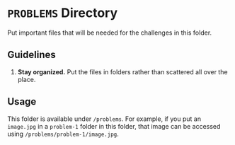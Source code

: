 # `PROBLEMS` Directory

Put important files that will be needed for the challenges in this folder.

## Guidelines

1. **Stay organized.** Put the files in folders rather than scattered all over the place.

## Usage

This folder is available under `/problems`. For example, if you put an `image.jpg` in a `problem-1` folder in this folder, that image can be accessed using `/problems/problem-1/image.jpg`.